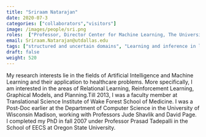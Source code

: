 ```yaml
---
title: "Sriraam Natarajan"
date: 2020-07-3
categories: ["collaborators","visitors"]
image: /images/people/sri.png
roles:  ["Professor, Director Center for Machine Learning, The University of Texas at Dallas"]
email: Sriraam.Natarajan@utdallas.edu
tags: ["structured and uncertain domains", "Learning and inference in large", "Natural Language Processing", "Predicting Onset of Clinical Events"]
draft: false
weight: 520
---
```




My research interests lie in the fields of Artificial Intelligence and Machine Learning and their application to healthcare problems. More specifically, I am interested in the areas of Relational Learning, Reinforcement Learning, Graphical Models, and Planning.Till 2013, I was a faculty member at Translational Science Institute of Wake Forest School of Medicine. I was a Post-Doc earlier at the Department of Computer Science in the University of Wisconsin Madison, working with Professors Jude Shavlik and David Page. I completed my PhD in fall 2007 under Professor Prasad Tadepalli in the School of EECS at Oregon State University.